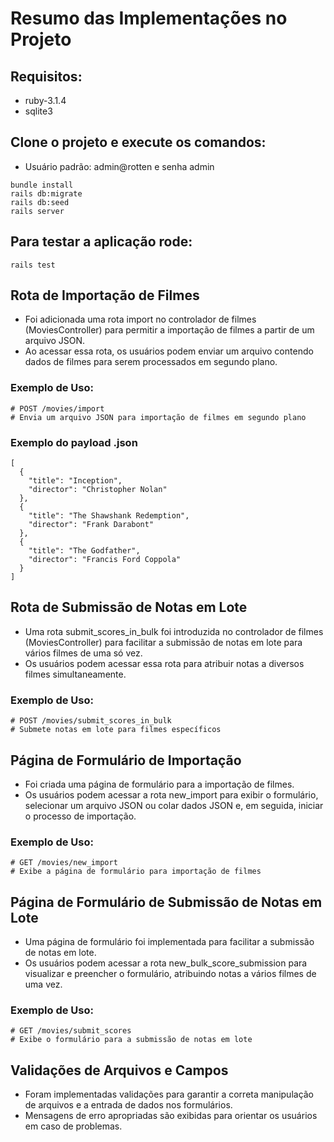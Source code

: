 # Resumo das Implementações no Projeto

## Requisitos:
- ruby-3.1.4
- sqlite3


## Clone o projeto e execute os comandos:

- Usuário padrão:  admin@rotten e senha admin

```shell
bundle install
rails db:migrate
rails db:seed
rails server
```
## Para testar a aplicação rode:

```shell
rails test
```

## Rota de Importação de Filmes
- Foi adicionada uma rota import no controlador de filmes (MoviesController) para permitir a importação de filmes a partir de um arquivo JSON. 
- Ao acessar essa rota, os usuários podem enviar um arquivo contendo dados de filmes para serem processados em segundo plano.

### Exemplo de Uso:

```shell
# POST /movies/import
# Envia um arquivo JSON para importação de filmes em segundo plano
```

### Exemplo do payload .json

```shell
[
  {
    "title": "Inception",
    "director": "Christopher Nolan"
  },
  {
    "title": "The Shawshank Redemption",
    "director": "Frank Darabont"
  },
  {
    "title": "The Godfather",
    "director": "Francis Ford Coppola"
  }
]
```

## Rota de Submissão de Notas em Lote

- Uma rota submit_scores_in_bulk foi introduzida no controlador de filmes (MoviesController) para facilitar a submissão de notas em lote para vários filmes de uma só vez. 
- Os usuários podem acessar essa rota para atribuir notas a diversos filmes simultaneamente.

### Exemplo de Uso:

```shell
# POST /movies/submit_scores_in_bulk
# Submete notas em lote para filmes específicos
```

## Página de Formulário de Importação

- Foi criada uma página de formulário para a importação de filmes. 
- Os usuários podem acessar a rota new_import para exibir o formulário, selecionar um arquivo JSON ou colar dados JSON e, em seguida, iniciar o processo de importação.

### Exemplo de Uso:

```shell
# GET /movies/new_import
# Exibe a página de formulário para importação de filmes
```


## Página de Formulário de Submissão de Notas em Lote

- Uma página de formulário foi implementada para facilitar a submissão de notas em lote. 
- Os usuários podem acessar a rota new_bulk_score_submission para visualizar e preencher o formulário, atribuindo notas a vários filmes de uma vez.

### Exemplo de Uso:

```shell
# GET /movies/submit_scores
# Exibe o formulário para a submissão de notas em lote
```

## Validações de Arquivos e Campos

- Foram implementadas validações para garantir a correta manipulação de arquivos e a entrada de dados nos formulários. 
- Mensagens de erro apropriadas são exibidas para orientar os usuários em caso de problemas.
